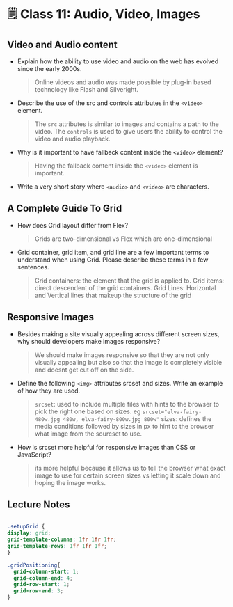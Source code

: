 # 🗒️ Class 11: Audio, Video, Images

## Video and Audio content

- Explain how the ability to use video and audio on the web has evolved since the early 2000s.
  > Online videos and audio was made possible by plug-in based technology like Flash and Silveright.
- Describe the use of the src and controls attributes in the `<video>` element.
  > The `src` attributes is similar to images and contains a path to the video. The `controls` is used to give users the ability to control the video and audio playback.
- Why is it important to have fallback content inside the `<video>` element?
  > Having the fallback content inside the `<video>` element is important.
- Write a very short story where `<audio>` and `<video>` are characters.
  > 

## A Complete Guide To Grid

- How does Grid layout differ from Flex?
  > Grids are two-dimensional vs Flex which are one-dimensional
- Grid container, grid item, and grid line are a few important terms to understand when using Grid. Please describe these terms in a few sentences.
  > Grid containers: the element that the grid is applied to.
  > Grid items: direct descendent of the grid containers.
  > Grid Lines: Horizontal and Vertical lines that makeup the structure of the grid

## Responsive Images

- Besides making a site visually appealing across different screen sizes, why should developers make images responsive?
  > We should make images responsive so that they are not only visually appealing but also so that the image is completely visible and doesnt get cut off on the side.
- Define the following `<img>` attributes srcset and sizes. Write an example of how they are used.
  > `srcset`: used to include multiple files with hints to the browser to pick the right one based on sizes. eg  `srcset="elva-fairy-480w.jpg 480w, elva-fairy-800w.jpg 800w"`
  > sizes:  defines the media conditions followed by sizes in px to hint to the browser what image from the sourcset to use.
- How is srcset more helpful for responsive images than CSS or JavaScript?
  > its more helpful because it allows us to tell the browser what exact image to use for certain screen sizes vs letting it scale down and hoping the image works.

## Lecture Notes

``` css

.setupGrid {
display: grid;
grid-template-columns: 1fr 1fr 1fr; 
grid-template-rows: 1fr 1fr 1fr;
}

.gridPositioning{
  grid-column-start: 1;
  grid-column-end: 4;
  grid-row-start: 1;
  grid-row-end: 3;
}
```